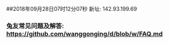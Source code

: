 ##2018年09月28日07时12分07秒 新址: 142.93.199.69
### 兔友常见问题及解答: https://github.com/wanggonging/d/blob/w/FAQ.md

